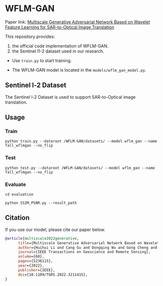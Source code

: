 # WFLM-GAN
Paper link: [Multiscale Generative Adversarial Network Based on Wavelet Feature Learning for SAR-to-Optical Image Translation](https://ieeexplore.ieee.org/abstract/document/9912365)

This repository provides:

1. the official code implementation of WFLM-GAN.
2. the  Sentinel l1-2 dataset used in our research. 

- Use `train.py` to start training. 

- The WFLM-GAN model is located in the `models/wflm_gan_model.py`.


##  Sentinel l-2 Dataset
The Sentinel l-2 Dataset is used to support SAR-to-Optical image translation.



## Usage

### Train
```
python train.py --dataroot /WFLM-GAN/datasets/ --model wflm_gan --name fall_wflmgan --no_flip
```
### Test
```
python test.py --dataroot /WFLM-GAN/datasets/ --model wflm_gan --name fall_wflmgan --no_flip 
```
### Evaluate
```
cd evaluation
```
```
python SSIM_PSNR.py --result_path 
```
## Citation

If you use our model, please cite our paper below.

```BibTeX
@article{multiscale2022generative,
      title={Multiscale Generative Adversarial Network Based on Wavelet Feature Learning for SAR-to-Optical Image Translation}, 
      author={Huihui Li and Cang Gu and Dongqing Wu and Gong Cheng and Lei Guo and Hang Liu},
      journal={IEEE Transactions on Geoscience and Remote Sensing},
      volume={60},
      pages={5236115},
      year={2022},
      publisher={IEEE},
      doi={10.1109/TGRS.2022.3211415},
}
```
